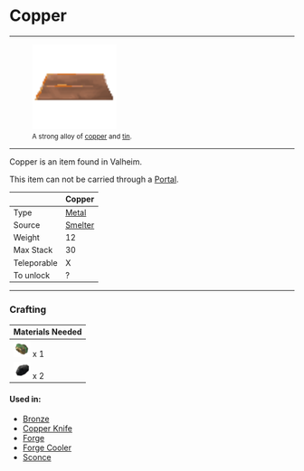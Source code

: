 # Copper
-------------

<style>
img {width:30px;}
.tb {width:150px}
</style>

<figure>
<img src="/assets/copper.png" class="tb" />
<figcaption><small>A strong alloy of <a href="../copper">copper</a> and <a href="../tin">tin</a>.</small></figcaption>
</figure>

-------------

Copper is an item found in Valheim.

This item can not be carried through a [Portal](../../misc/portal).

|        | Copper                  |
| ----------- | ------------------------------------ |
| Type       | [Metal](../../type/metal)  |
| Source      | [Smelter](../../objects/smelter) |
| Weight | 12
| Max Stack | 30
| Teleporable | X
| To unlock | ? |

-------------

### Crafting



| Materials Needed |
| - |
| [![Copper Ore](/assets/copper_ore.png)](../../items/copper_ore) x 1 |
| [![Coal](/assets/coal.png)](../../items/coal) x 2 |


#### Used in:

* [Bronze](../../items/bronze)
* [Copper Knife](../../items/copper_knife)
* [Forge](../../items/forge)
* [Forge Cooler](../../items/forge_cooler)
* [Sconce](../../items/sconce)